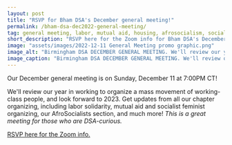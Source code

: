 ```yaml
---
layout: post
title: "RSVP for Bham DSA's December general meeting!"
permalink: /bham-dsa-dec2022-general-meeting/
tag: general meeting, labor, mutual aid, housing, afrosocialism, socialist feminism
short_description: "RSVP here for the Zoom info for Bham DSA's December general meeting on Sunday, December 11 at 7:00PM CT."
image: "assets/images/2022-12-11 General Meeting promo graphic.png"
image_alt: "Birmingham DSA DECEMBER GENERAL MEETING. We'll review our year in working to organize a mass movement of working-class people, and look forward to 2023. Get updates from all our chapter organizing, including labor solidarity, mutual aid and socialist feminist organizing, our AfroSocialists section, and much more! This is a great meeting for those who are DSA-curious. Sunday, December 11, 2022, 7:00PM CT. RSVP for the Zoom info at linktr.ee/bhamdsa"
image_caption: "Birmingham DSA DECEMBER GENERAL MEETING. We'll review our year in working to organize a mass movement of working-class people, and look forward to 2023. Get updates from all our chapter organizing, including labor solidarity, mutual aid and socialist feminist organizing, our AfroSocialists section, and much more! This is a great meeting for those who are DSA-curious. Sunday, December 11, 2022, 7:00PM CT. RSVP for the Zoom info at linktr.ee/bhamdsa"
---
```


Our December general meeting is on Sunday, December 11 at 7:00PM CT!

We'll review our year in working to organize a mass movement of working-class people, and look forward to 2023. Get updates from all our chapter organizing, including labor solidarity, mutual aid and socialist feminist organizing, our AfroSocialists section, and much more! <i>This is a great meeting for those who are DSA-curious.</i>

[RSVP here for the Zoom info.](https://actionnetwork.org/events/bham-dsa-dec2022-general-meeting)
